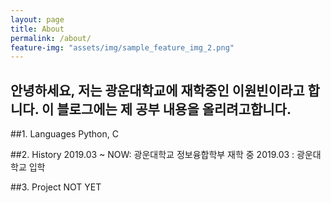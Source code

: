 ```yaml
---
layout: page
title: About
permalink: /about/
feature-img: "assets/img/sample_feature_img_2.png"
---
```


안녕하세요, 저는 광운대학교에 재학중인 이원빈이라고 합니다.
이 블로그에는 제 공부 내용을 올리려고합니다.
------
##1. Languages
Python, C

##2. History
2019.03 ~ NOW: 광운대학교 정보융합학부 재학 중
2019.03 : 광운대학교 입학

##3. Project
NOT YET